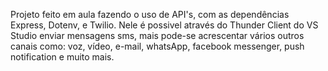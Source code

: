 Projeto feito em aula fazendo o uso de API's, com as dependências Express, Dotenv, e Twilio. Nele é possivel através do Thunder Client do VS Studio enviar mensagens sms, mais pode-se acrescentar vários outros canais como: voz, vídeo, e-mail, whatsApp, facebook messenger, push notification e muito mais.
